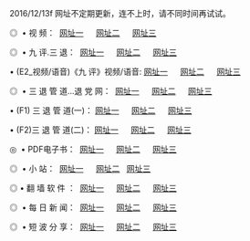 2016/12/13f 网址不定期更新，连不上时，请不同时间再试试。
<p>◎   • 视 频： 
<a href="http://cy.cybertv.tv/tv/" target="_blank">网址一</a> 　 
<a href="http://cy.cybertv.tv/9018.html" target="_blank">网址二</a> 　 
<a href="http://cy.cybertv.tv/9449.html" target="_blank">网址三</a></p>
<p>◎   • 九 评.三 退：  
<a href="http://cy.cybertv.tv/tt/" target="_blank">网址一</a> 　 
<a href="http://cy.cybertv.tv/v2/" target="_blank">网址二</a> 　 
<a href="http://cy.cybertv.tv/t/" target="_blank">网址三</a> 　</p>
<p>  • (E2_视频/语音)《九 评》视频/语音: 
<a href="http://cy.cybertv.tv/7738.html" target="_blank">网址一</a> 　 
<a href="http://cy.cybertv.tv/7614.html" target="_blank">网址二</a> 　 
<a href="http://cy.cybertv.tv/7633.html" target="_blank">网址三</a></p>
<p>◎   • 三 退 管 道...退 党 网：  
<a href="http://cy.cybertv.tv/go/8/" target="_blank">网址一</a> 　 
<a href="http://cy.cybertv.tv/go/8/" target="_blank">网址二</a> 　 
<a href="http://cy.cybertv.tv/go/8/" target="_blank">网址三</a></p>
<p>  • (F1) 三 退 管 道(一)： 
<a href="http://cy.cybertv.tv/dd/" target="_blank">网址一</a> 　 
<a href="http://cy.cybertv.tv/dd/" target="_blank">网址二</a> 　 
<a href="http://cy.cybertv.tv/dd/" target="_blank">网址三</a></p>
<p>  • (F2)三 退 管 道(二)： 
<a href="http://cy.cybertv.tv/d/" target="_blank">网址一</a> 　 
<a href="http://cy.cybertv.tv/d/" target="_blank">网址二</a> 　 
<a href="http://cy.cybertv.tv/d/" target="_blank">网址三</a></p>
<p>◎   • PDF电子书：  
<a href="http://cy.cybertv.tv/p/" target="_blank">网址一</a> 　 
<a href="http://cy.cybertv.tv/p/" target="_blank">网址二</a> 　 
<a href="http://cy.cybertv.tv/p/" target="_blank">网址三</a></p>
<p>◎ </span>  •  小 站：  
<a href="http://cy.cybertv.tv/" target="_blank">网址一</a> 　 
<a href="http://cy.cybertv.tv/" target="_blank">网址二</a>   
<a href="http://cy.cybertv.tv/" target="_blank">网址三</a></p>
<p>◎  • 翻 墙 软 件 ：  
<a href="http://cy.cybertv.tv/ff/" target="_blank">网址一</a> 　 
<a href="http://cy.cybertv.tv/ff/" target="_blank">网址二</a> 　 
<a href="http://cy.cybertv.tv/ff/" target="_blank">网址三</a></p>
<p>◎ </span>  • 每 日 新 闻：  
<a href="http://cy.cybertv.tv/day/" target="_blank">网址一</a> 　 
<a href="http://cy.cybertv.tv/day/" target="_blank">网址二</a> 　 
<a href="http://cy.cybertv.tv/day/" target="_blank">网址三</a></p>
<p>◎ </span>  • 短 波 分 享：  
<a href="http://cy.cybertv.tv/h/" target="_blank">网址一</a> 　 
<a href="http://cy.cybertv.tv/h/" target="_blank">网址二</a> 　 
<a href="http://cy.cybertv.tv/h/" target="_blank">网址三</a></p>
